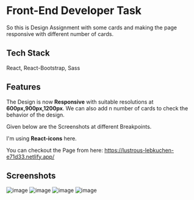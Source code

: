 
# Front-End Developer Task

So this is Design Assignment with some cards and making the page responsive with different number of cards.


## Tech Stack

React, React-Bootstrap, Sass




## Features

The Design is now **Responsive** with suitable resolutions at **600px,900px,1200px**. We can also add n number of cards to check the behavior of the design.

Given below are the Screenshots at different Breakpoints.

I'm using **React-icons** here.

You can checkout the Page from here: https://lustrous-lebkuchen-e71d33.netlify.app/



## Screenshots
![image](https://user-images.githubusercontent.com/109384819/211656202-c97e1357-c9ca-44c2-a2d7-808079b78a66.png)
![image](https://user-images.githubusercontent.com/109384819/211656068-e0098ae3-c8fc-47fe-a573-0763e26a1e4d.png)
![image](https://user-images.githubusercontent.com/109384819/211656312-e82c1701-e54c-4eaf-bed6-4a353b5e8a31.png)
![image](https://user-images.githubusercontent.com/109384819/211656455-9eef9d36-3f3c-492a-abd0-2a80527a40f8.png)





